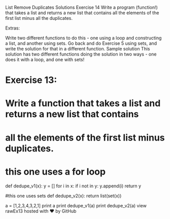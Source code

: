 List Remove Duplicates Solutions
Exercise 14
Write a program (function!) that takes a list and returns a new list that contains all the elements of the first list minus all the duplicates.

Extras:

Write two different functions to do this - one using a loop and constructing a list, and another using sets.
Go back and do Exercise 5 using sets, and write the solution for that in a different function.
Sample solution
This solution has two different functions doing the solution in two ways - one does it with a loop, and one with sets!

# Exercise 13:
# Write a function that takes a list and returns a new list that contains 
# all the elements of the first list minus duplicates.

# this one uses a for loop
def dedupe_v1(x):
  y = []
  for i in x:
    if i not in y:
      y.append(i)
  return y

#this one uses sets
def dedupe_v2(x):
    return list(set(x))

a = [1,2,3,4,3,2,1]
print a
print dedupe_v1(a)
print dedupe_v2(a)
view rawEx13 hosted with ❤ by GitHub